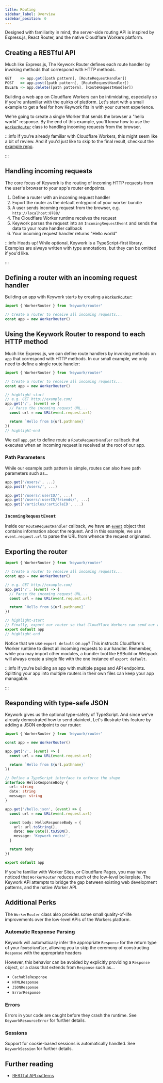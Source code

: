 ```yaml
---
title: Routing
sidebar_label: Overview
sidebar_position: 0
---
```


Designed with familiarity in mind, the server-side routing API is inspired by
Express.js, React Router, and the native Cloudflare Workers platform.

## Creating a RESTful API

Much like Express.js, The Keywork Router defines each route handler by
invoking methods that correspond with HTTP methods.

```ts
GET    => app.get([path pattern], [RouteRequestHandler])
POST   => app.post([path pattern], [RouteRequestHandler])
DELETE => app.delete([path pattern], [RouteRequestHandler])
```

Building a web app on Cloudflare Workers can be intimidating,
especially so if you're unfamiliar with the quirks of platform.
Let's start with a small example to get a feel for how Keywork fits in with your current experience.

We're going to create a single Worker that sends the browser a "hello world" response.
By the end of this example, you'll know how to use the [`WorkerRouter`](/modules/classes/router-worker.WorkerRouter)
class to handling incoming requests from the browser.

:::info
If you're already familiar with Cloudflare Workers, this might seem like a bit of review.
And if you'd just like to skip to the final result, checkout the [example repo](https://github.com/nirrius/keywork-starter-kit).

:::

## Handling incoming requests

The core focus of Keywork is the routing of incoming HTTP requests from the user's browser
to your app's router endpoints.

1. Define a router with an incoming request handler
2. Export the router as the default entrypoint of your worker bundle
3. A user sends incoming request from the browser, e.g. `http://localhost:8788/`
4. The Cloudflare Worker runtime receives the request
5. Keywork parses the request into an `IncomingRequestEvent` and sends the data to your route handler callback
6. Your incoming request handler returns "Hello world"

:::info
Heads up! While optional, Keywork is a TypeScript-first library.
Examples are always written with type annotations, but they can be omitted if you'd like.

:::

## Defining a router with an incoming request handler

Building an app with Keywork starts by creating a [`WorkerRouter`](/modules/classes/router-worker.WorkerRouter):

```ts title=_worker.ts showLineNumbers
import { WorkerRouter } from 'keywork/router'

// Create a router to receive all incoming requests...
const app = new WorkerRouter()
```

## Using the Keywork Router to respond to each HTTP method

Much like Express.js, we can define route handlers by invoking methods on `app` that correspond with HTTP methods.
In our small example, we only need to define a single route handler:

```ts title=_worker.ts showLineNumbers
import { WorkerRouter } from 'keywork/router'

// Create a router to receive all incoming requests...
const app = new WorkerRouter()

// highlight-start
// e.g. GET http://example.com/
app.get('/', (event) => {
  // Parse the incoming request URL...
  const url = new URL(event.request.url)

  return `Hello from ${url.pathname}`
})
// highlight-end
```

We call `app.get` to define route a `RouteRequestHandler`
callback that executes when an incoming request is received at the root of our app.

### Path Parameters

While our example path pattern is simple,
routes can also have path parameters such as...

```ts
app.get('/users/', ...)
app.post('/users/', ...)

app.get('/users/:userID/', ...)
app.get('/users/:userID/friends/', ...)
app.get('/articles/:articleID', ...)
```

### `IncomingRequestEvent`

Inside our `RouteRequestHandler` callback, we have an [`event`](/modules/interfaces/request.IncomingRequestEvent)
object that contains information about the request.
And in this example, we use `event.request.url` to parse the URL from whence the request originated.

## Exporting the router

```ts title=_worker.ts showLineNumbers
import { WorkerRouter } from 'keywork/router'

// Create a router to receive all incoming requests...
const app = new WorkerRouter()

// e.g. GET http://example.com/
app.get('/', (event) => {
  // Parse the incoming request URL...
  const url = new URL(event.request.url)

  return `Hello from ${url.pathname}`
})

// highlight-start
// Finally, export our router so that Cloudflare Workers can send our app requests...
export default app
// highlight-end
```

Notice that we use `export default` on `app`?
This instructs Cloudflare's Worker runtime to direct all incoming requests to our handler.
Remember, while you may import other modules, a bundler tool like ESBuild or Webpack
will always create a single file with the one instance of `export default`.

:::info
If you're building an app with multiple pages and API endpoints.
Splitting your app into multiple routers in their own files can keep your app managable.

:::

## Responding with type-safe JSON

Keywork gives us the optional type-safety of TypeScript.
And since we've already demostrated how to send plaintext,
Let's illustrate this feature by adding a JSON endpoint to our router:

```ts title=_worker.ts showLineNumbers
import { WorkerRouter } from 'keywork/router'

const app = new WorkerRouter()

app.get('/', (event) => {
  const url = new URL(event.request.url)

  return `Hello from ${url.pathname}`
})

// Define a TypeScript interface to enforce the shape
interface HelloResponseBody {
  url: string
  date: string
  message: string
}

app.get('/hello.json', (event) => {
  const url = new URL(event.request.url)

  const body: HelloResponseBody = {
    url: url.toString(),
    date: new Date().toJSON(),
    message: 'Keywork rocks!',
  }

  return body
})

export default app
```

If you're familiar with Worker Sites, or Cloudflare Pages, you may have noticed that
`WorkerRouter` reduces much of the low-level boilerplate.
The Keywork API attempts to bridge the gap between existing web development patterns,
and the native Worker API.

## Additional Perks

The `WorkerRouter` class also provides some small quality-of-life improvements
over the low-level APIs of the Workers platform.

### Automatic Response Parsing

Keywork will automatically infer the appropriate `Response` for the return type
of your `RouteHandler`, allowing you to skip the ceremony of constructing
`Response` with the appropriate headers

However, this behavior can be avoided by explicitly providing a `Response` object,
or a class that extends from `Response` such as...

- `CachableResponse`
- `HTMLResponse`
- `JSONResponse`
- `ErrorResponse`

### Errors

Errors in your code are caught before they crash the runtime.
See `KeyworkResourceError` for further details.

### Sessions

Support for cookie-based sessions is automatically handled.
See `KeyworkSession` for further details.

## Further reading

- [RESTful API patterns](https://www.restapitutorial.com/lessons/httpmethods.html)
